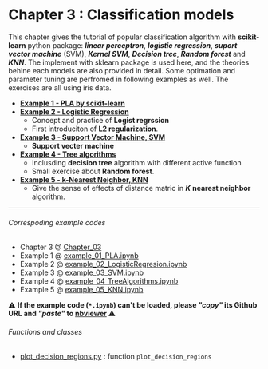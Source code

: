 # Chapter 3 : Classification models
This chapter gives the tutorial of popular classification algorithm with **scikit-learn** python package: ***linear perceptron***, ***logistic regression***, ***suport vector machine*** (SVM), ***Kernel SVM***, ***Decision tree***, ***Random forest*** and ***KNN***. The implement with sklearn package is used here, and the theories behine each models are also provided in detail. Some optimation and parameter tuning are perfromed in following examples as well. The exercises are all using iris data.  

- [**Example 1 - PLA by scikit-learn**](https://nbviewer.jupyter.org/github/juifa-tsai/workbook_MachineLearning/blob/master/Python_Machine_Learning_RS/Chapter_03/example_01_PLA.ipynb?flush_cache=true)
- [**Example 2 - Logistic Regression**](https://nbviewer.jupyter.org/github/juifa-tsai/workbook_MachineLearning/blob/master/Python_Machine_Learning_RS/Chapter_03/example_02_LogisticRegression.ipynb?flush_cache=true)
   - Concept and practice of **Logist regrssion**  
   - First introduciton of **L2 regularization**.
- [**Example 3 - Support Vector Machine, SVM**](https://nbviewer.jupyter.org/github/juifa-tsai/workbook_MachineLearning/blob/master/Python_Machine_Learning_RS/Chapter_03/example_03_SVM.ipynb?flush_cache=true)
   - **Support vecter machine**
- [**Example 4 - Tree algorithms**](https://nbviewer.jupyter.org/github/juifa-tsai/workbook_MachineLearning/blob/master/Python_Machine_Learning_RS/Chapter_03/example_04_TreeAlgorithms.ipynb?flush_cache=true)
   - Inclusding **decision tree** algorithm with different active function
   - Small exercise about **Random forest**.
- [**Example 5 - k-Nearest Neighbor, KNN**](https://nbviewer.jupyter.org/github/juifa-tsai/workbook_MachineLearning/blob/master/Python_Machine_Learning_RS/Chapter_03/example_05_KNN.ipynb?flush_cache=true)
   - Give the sense of effects of distance matric in ***K*** **nearest neighbor** algorithm.

---
###### Correspoding example codes
* Chapter 3 @ [Chapter_03](.)
* Example 1 @ [example_01_PLA.ipynb](example_01_PLA.ipynb)
* Example 2 @ [example_02_LogisticRegresion.ipynb](example_02_LogisticRegresion.ipynb)
* Example 3 @ [example_03_SVM.ipynb](example_03_SVM.ipynb)
* Example 4 @ [example_04_TreeAlgorithms.ipynb](example_04_TreeAlgorithms.ipynb)
* Example 5 @ [example_05_KNN.ipynb](example_05_KNN.ipynb)

:warning: **If the example code (`*.ipynb`) can't be loaded, please *"copy"* its Github URL and *"paste"* to [nbviewer](https://nbviewer.jupyter.org) :warning:**

###### Functions and classes
* [plot_decision_regions.py](plot_decision_regions.py) : function `plot_decision_regions`

